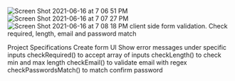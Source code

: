 ![Screen Shot 2021-06-16 at 7 06 51 PM](https://user-images.githubusercontent.com/23225592/122319999-55a2fc00-ced6-11eb-841f-799ee28ba959.png)
![Screen Shot 2021-06-16 at 7 07 27 PM](https://user-images.githubusercontent.com/23225592/122320001-563b9280-ced6-11eb-961a-af95b64775b6.png)
![Screen Shot 2021-06-16 at 7 08 18 PM](https://user-images.githubusercontent.com/23225592/122320002-563b9280-ced6-11eb-8a76-f2987bec1228.png)
client side form validation. Check required, length, email and password match

Project Specifications
Create form UI
Show error messages under specific inputs
checkRequired() to accept array of inputs
checkLength() to check min and max length
checkEmail() to validate email with regex
checkPasswordsMatch() to match confirm password
